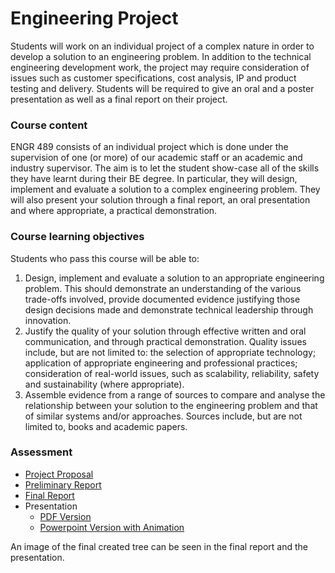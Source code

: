 # Engineering Project

Students will work on an individual project of a complex nature in order to develop a solution to an engineering problem. In addition to the technical engineering development work, the project may require consideration of issues such as customer specifications, cost analysis, IP and product testing and delivery. Students will be required to give an oral and a poster presentation as well as a final report on their project.

### Course content

ENGR 489 consists of an individual project which is done under the supervision of one (or more) of our academic staff or an academic and industry supervisor. The aim is to let the student show-case all of the skills they have learnt during their BE degree. In particular, they will design, implement and evaluate a solution to a complex engineering problem. They will also present your solution through a final report, an oral presentation and where appropriate, a practical demonstration.
 
### Course learning objectives

Students who pass this course will be able to:
1. Design, implement and evaluate a solution to an appropriate engineering problem. This should demonstrate an understanding of the various trade-offs involved, provide documented evidence justifying those design decisions made and demonstrate technical leadership through innovation.
2. Justify the quality of your solution through effective written and oral communication, and through practical demonstration. Quality issues include, but are not limited to: the selection of appropriate technology; application of appropriate engineering and professional practices; consideration of real-world issues, such as scalability, reliability, safety and sustainability (where appropriate). 
4. Assemble evidence from a range of sources to compare and analyse the relationship between your solution to the engineering problem and that of similar systems and/or approaches. Sources include, but are not limited to, books and academic papers.

### Assessment

- [Project Proposal](Reports/Project_Proposal.pdf)
- [Preliminary Report](Reports/Preliminary_Report.pdf)
- [Final Report](Reports/Final_Report.pdf)
- Presentation
    - [PDF Version](Reports/Presentation.pdf)
    - [Powerpoint Version with Animation](Reports/Presentation.pptx)

An image of the final created tree can be seen in the final report and the presentation.
